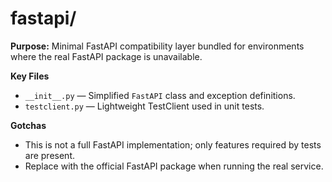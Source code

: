 # fastapi/

**Purpose:** Minimal FastAPI compatibility layer bundled for environments where the real FastAPI
package is unavailable.

**Key Files**
- `__init__.py` — Simplified `FastAPI` class and exception definitions.
- `testclient.py` — Lightweight TestClient used in unit tests.

**Gotchas**
- This is not a full FastAPI implementation; only features required by tests are present.
- Replace with the official FastAPI package when running the real service.
